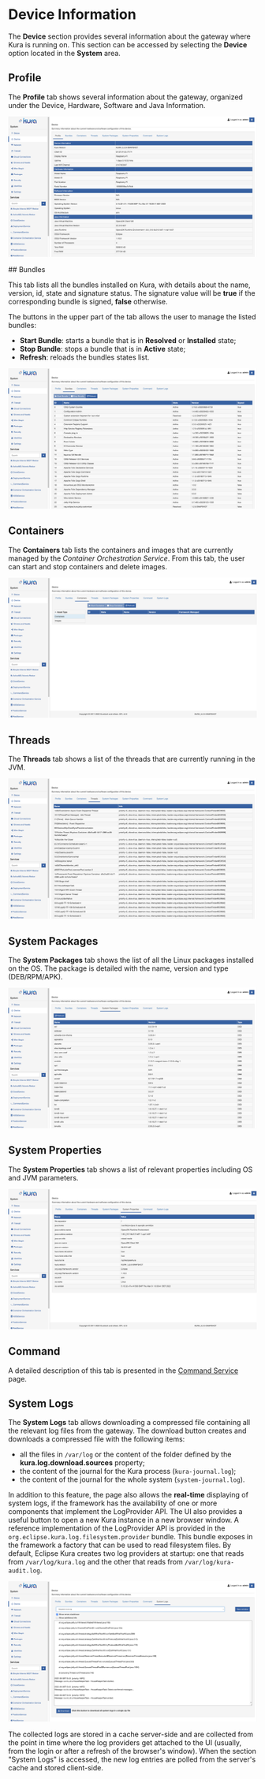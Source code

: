 # Device Information

The **Device** section provides several information about the  gateway where Kura is running on. This section can be accessed by selecting the **Device** option located in the **System** area.

## Profile

The **Profile** tab shows several information about the gateway, organized under the Device, Hardware, Software and Java Information.

![Device Profile](./images/device-profile.png)

## Bundles

This tab lists all the bundles installed on Kura, with details about the name, version, id, state and signature status. The signature value will be **true** if the corresponding bundle is signed, **false** otherwise.

The buttons in the upper part of the tab allows the user to manage the listed bundles:

- **Start Bundle**: starts a bundle that is in **Resolved** or **Installed** state;
- **Stop Bundle**: stops a bundle that is in **Active** state;
- **Refresh**: reloads the bundles states list.

![Device Bundles](./images/device-bundles.png)

## Containers

The **Containers** tab lists the containers and images that are currently managed by the *Container Orchestration Service*. From this tab, the user can start and stop containers and delete images.

![Device Bundles](./images/device-containers.png)

## Threads

The **Threads** tab shows a list of the threads that are currently running in the JVM.

![Device Threads](./images/device-threads.png)

## System Packages

The **System Packages** tab shows the list of all the Linux packages installed on the OS. The package is detailed with the name, version and type (DEB/RPM/APK).

![Device System Packages](./images/device-system-packages.png)

## System Properties

The **System Properties** tab shows a list of relevant properties including OS and JVM parameters.

![Device System Properties](./images/device-system-properties.png)

## Command

A detailed description of this tab is presented in the [Command Service](doc:command-service) page.

## System Logs

The **System Logs** tab allows downloading a compressed file containing all the relevant log files from the gateway. The download button creates and downloads a compressed file with the following items:

* all the files in `/var/log` or the content of the folder defined by the **kura.log.download.sources** property;
* the content of the journal for the Kura process (`kura-journal.log`);
* the content of the journal for the whole system (`system-journal.log`).

In addition to this feature, the page also allows the **real-time** displaying of system logs, if the framework has the availability of one or more components that implement the LogProvider API. The UI also provides a useful button to open a new Kura instance in a new browser window. A reference implementation of the LogProvider API is provided in the `org.eclipse.kura.log.filesystem.provider` bundle. This bundle exposes in the framework a factory that can be used to read filesystem files. By default, Eclipse Kura creates two log providers at startup: one that reads from `/var/log/kura.log` and the other that reads from `/var/log/kura-audit.log`.

![Device System Logs](./images/device-system-logs.png)

The collected logs are stored in a cache server-side and are collected from the point in time where the log providers get attached to the UI (usually, from the login or after a refresh of the browser's window). When the section "System Logs" is accessed, the new log entries are polled from the server's cache and stored client-side.